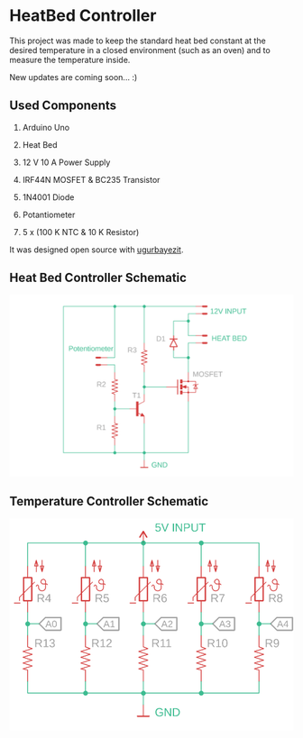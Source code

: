 # HeatBed Controller

This project was made to keep the standard heat bed constant at the desired temperature in a closed environment (such as an oven) and to measure the temperature inside.

New updates are coming soon...  :)

## Used Components

1.  Arduino Uno

2.  Heat Bed

3.  12 V 10 A Power Supply

4.  IRF44N MOSFET & BC235 Transistor

5.  1N4001 Diode

6.   Potantiometer

7.  5 x (100 K NTC & 10 K Resistor) 

It was designed open source with [ugurbayezit](https://github.com/ugurbayezit).

## Heat Bed Controller Schematic

![Heat Bed Controller Schematic](https://github.com/ugurbayezit/Heat_Bed_Controller/blob/main/Heat_Bed_Controller_Schematic.png)

## Temperature Controller Schematic

![Temperature Controller Schematic](https://github.com/ugurbayezit/Heat_Bed_Controller/blob/main/Heat_Bed_Temp_Controller_Schematic.png)
